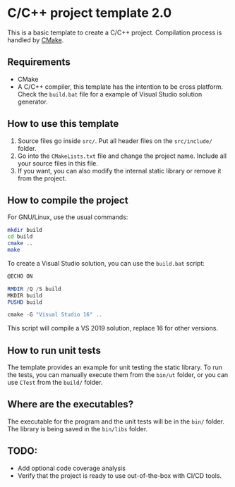 # C/C++ project template 2.0

This is a basic template to create a C/C++ project. Compilation process is handled by [CMake](https://cmake.org/).

## Requirements
+ CMake
+ A C/C++ compiler, this template has the intention to be cross platform. Check the `build.bat` file for a example of Visual Studio solution generator.

## How to use this template
1. Source files go inside `src/`. Put all header files on the `src/include/` folder. 
2. Go into the `CMakeLists.txt` file and change the project name. Include all your source files in this file.
3. If you want, you can also modify the internal static library or remove it from the project.

## How to compile the project
For GNU/Linux, use the usual commands:
```bash
mkdir build
cd build
cmake ..
make
```

To create a Visual Studio solution, you can use the `build.bat` script:

```powershell
@ECHO ON

RMDIR /Q /S build
MKDIR build
PUSHD build

cmake -G "Visual Studio 16" ..

```

This script will compile a VS 2019 solution, replace 16 for other versions.

## How to run unit tests

The template provides an example for unit testing the static library. To run the tests, you can manually execute them from the `bin/ut` folder, or you can use `CTest` from the `build/` folder.

## Where are the executables?

The executable for the program and the unit tests will be in the `bin/` folder. The library is being saved in the `bin/libs` folder.

## TODO:

+ Add optional code coverage analysis
+ Verify that the project is ready to use out-of-the-box with CI/CD tools.